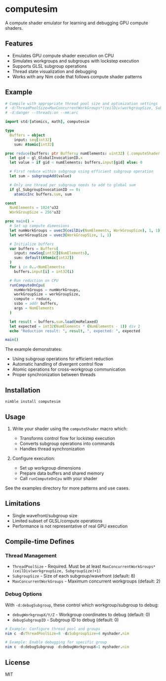 # computesim

A compute shader emulator for learning and debugging GPU compute shaders.

## Features
- Emulates GPU compute shader execution on CPU
- Simulates workgroups and subgroups with lockstep execution
- Supports GLSL subgroup operations
- Thread state visualization and debugging
- Works with any Nim code that follows compute shader patterns

## Example

```nim
# Compile with appropriate thread pool size and optimization settings
# -d:ThreadPoolSize=MaxConcurrentWorkGroups*(ceilDiv(workgroupSize, SubgroupSize)+1)
# -d:danger --threads:on --mm:arc

import std/[atomics, math], computesim

type
  Buffers = object
    input: seq[int32]
    sum: Atomic[int32]

proc reduce(buffers: ptr Buffers; numElements: uint32) {.computeShader.} =
  let gid = gl_GlobalInvocationID.x
  let value = if gid < numElements: buffers.input[gid] else: 0

  # First reduce within subgroup using efficient subgroup operation
  let sum = subgroupAdd(value)

  # Only one thread per subgroup needs to add to global sum
  if gl_SubgroupInvocationID == 0:
    atomicInc buffers.sum, sum

const
  NumElements = 1024'u32
  WorkGroupSize = 256'u32

proc main() =
  # Set up compute dimensions
  let numWorkGroups = uvec3(ceilDiv(NumElements, WorkGroupSize), 1, 1)
  let workGroupSize = uvec3(WorkGroupSize, 1, 1)

  # Initialize buffers
  var buffers = Buffers(
    input: newSeq[int32](NumElements),
    sum: default(Atomic[int32])
  )
  for i in 0..<NumElements:
    buffers.input[i] = int32(i)

  # Run reduction on CPU
  runComputeOnCpu(
    numWorkGroups = numWorkGroups,
    workGroupSize = workGroupSize,
    compute = reduce,
    ssbo = addr buffers,
    args = NumElements
  )

  let result = buffers.sum.load(moRelaxed)
  let expected = int32(NumElements * (NumElements - 1)) div 2
  echo "Reduction result: ", result, ", expected: ", expected

main()
```

The example demonstrates:
- Using subgroup operations for efficient reduction
- Automatic handling of divergent control flow
- Atomic operations for cross-workgroup communication
- Proper synchronization between threads

## Installation
```
nimble install computesim
```

## Usage

1. Write your shader using the `computeShader` macro which:
   - Transforms control flow for lockstep execution
   - Converts subgroup operations into commands
   - Handles thread synchronization

2. Configure execution:
   - Set up workgroup dimensions
   - Prepare data buffers and shared memory
   - Call `runComputeOnCpu` with your shader

See the examples directory for more patterns and use cases.

## Limitations
- Single wavefront/subgroup size
- Limited subset of GLSL/compute operations
- Performance is not representative of real GPU execution

## Compile-time Defines

### Thread Management
- `ThreadPoolSize` - Required. Must be at least `MaxConcurrentWorkGroups*(ceilDiv(workgroupSize, SubgroupSize)+1)`
- `SubgroupSize` - Size of each subgroup/wavefront (default: 8)
- `MaxConcurrentWorkGroups` - Maximum concurrent workgroups (default: 2)

### Debug Options
With `-d:debugSubgroup`, these control which workgroup/subgroup to debug:
- `debugWorkgroupX/Y/Z` - Workgroup coordinates to debug (default: 0)
- `debugSubgroupID` - Subgroup ID to debug (default: 0)

```nim
# Example: Configure thread pool and groups
nim c -d:ThreadPoolSize=8 -d:SubgroupSize=4 myshader.nim

# Example: Enable debugging for specific group
nim c -d:debugSubgroup -d:debugWorkgroupX=1 myshader.nim
```

## License
MIT
